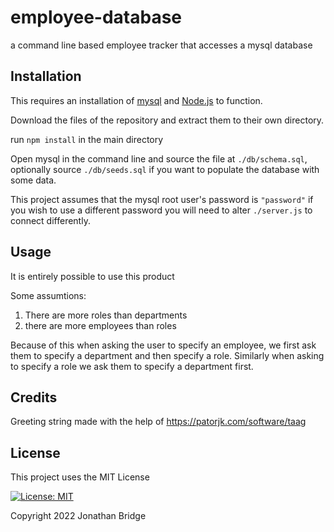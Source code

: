 # employee-database

a command line based employee tracker that accesses a mysql database

## Installation

This requires an installation of [mysql](https://www.mysql.com/) and
[Node.js](https://nodejs.org/en/) to function.

Download the files of the repository and extract them to their own directory.

run `npm install` in the main directory

Open mysql in the command line and source the file at `./db/schema.sql`,
optionally source `./db/seeds.sql` if you want to populate the database with
some data.

This project assumes that the mysql root user's password is `"password"` if you
wish to use a different password you will need to alter `./server.js` to
connect differently.

## Usage

It is entirely possible to use this product

Some assumtions:

1. There are more roles than departments
2. there are more employees than roles

Because of this when asking the user to specify an employee, we first ask them
to specify a department and then specify a role. Similarly when asking to
specify a role we ask them to specify a department first.

## Credits

Greeting string made with the help of https://patorjk.com/software/taag

## License

This project uses the MIT License

[![License: MIT](https://img.shields.io/badge/License-MIT-yellow.svg)](https://opensource.org/licenses/MIT)

Copyright 2022 Jonathan Bridge
